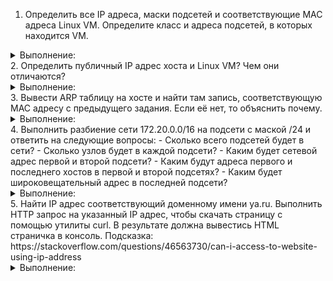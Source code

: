 1. Определить все IP адреса, маски подсетей и соответствующие MAC адреса Linux VM. Определите класс и адреса подсетей, в которых находится VM.
<details><summary>Выполнение:</summary>
Маска 255.255.240.0, отсюда следуюет что класс подсети B
  
IP 172.27.153.197/20

  ![image](https://github.com/tms-dos21-onl/aleksey-ivanishchev/assets/93286236/80ac631f-0021-4822-bf39-501181e535fe)

</details>
2. Определить публичный IP адрес хоста и Linux VM? Чем они отличаются?
<details><summary>Выполнение:</summary>
Этот адрес используется для выхода в интернет, из предыдущего задания для локальной сети
  
![image](https://github.com/tms-dos21-onl/aleksey-ivanishchev/assets/93286236/c2e89996-fed8-4a51-a448-0404a34fb7af)

</details>
3. Вывести ARP таблицу на хосте и найти там запись, соответствующую MAC адресу с предыдущего задания. Если её нет, то объяснить почему.
<details><summary>Выполнение:</summary>
ARP выводит mac адреса устройств в локальной сети, но через PowerShell можно найти
  
![image](https://github.com/tms-dos21-onl/aleksey-ivanishchev/assets/93286236/b2894e04-2169-463a-8550-eeaa0563ab37)

В  powerShell:

![image](https://github.com/tms-dos21-onl/aleksey-ivanishchev/assets/93286236/29baf9f7-72e3-4ede-a3d4-111106ae360d)
![image](https://github.com/tms-dos21-onl/aleksey-ivanishchev/assets/93286236/47831467-5da0-4782-bb2d-d767fd6a12f2)

</details>
4. Выполнить разбиение сети 172.20.0.0/16 на подсети с маской /24 и ответить на следующие вопросы:
- Сколько всего подсетей будет в сети?
- Сколько узлов будет в каждой подсети?
- Каким будет сетевой адрес первой и второй подсети?
- Каким будут адреса первого и последнего хостов в первой и второй подсетях?
- Каким будет широковещательный адрес в последней подсети?
<details><summary>Выполнение:</summary>

172.20.0.0/16 имеет 65,536 адресов (2^16), а 172.20.0.0/24 имеет 256 адресов (2^8), значит подсетей будет (2^16/2^8) или 256

В каждой подсети будет доступно 254 узла (256 - 2)

172.20.0.0/24 и 172.20.1.0/24 адреса первой и второй подсети соответственно

172.20.0.1/24 и 172.20.0.254/24, а также 172.20.1.1/24 и 172.20.1.254/24 адреса первого и последнего хостов в первой и второй подсетях соответственно

172.20.255.255/24 широковещательный адрес в последней подсети

</details>
5. Найти IP адрес соответствующий доменному имени ya.ru. Выполнить HTTP запрос на указанный IP адрес, чтобы скачать страницу с помощью утилиты curl. В результате должна вывестись HTML страничка в консоль. Подсказка: https://stackoverflow.com/questions/46563730/can-i-access-to-website-using-ip-address
<details><summary>Выполнение:</summary>

Пингую страницу, а после через curl передаю заголовок:

![image](https://github.com/tms-dos21-onl/aleksey-ivanishchev/assets/93286236/cb498372-80bf-48d0-8d7c-ad12b79c6a0f)

</details>
